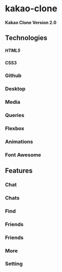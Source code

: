 # kakao-clone
#### Kakao Clone Version 2.0
Technologies
------------- 
##### HTML5 
#### CSS3 
### Github 
### Desktop 
### Media 
### Queries 
### Flexbox 
### Animations 
### Font Awesome

Features
-------------    
### Chat 
### Chats 
### Find 
### Friends
### Friends 
### More
### Setting

 

